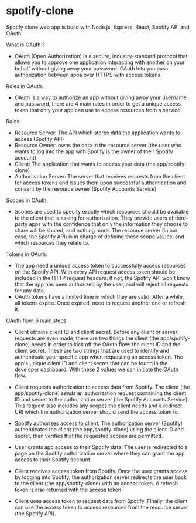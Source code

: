 # spotify-clone

Spotify clone web app is build with Node.js, Express, React, Spotify API and OAuth.

What is OAuth ?

-   OAuth (Open Authorization) is a secure, industry-standard protocol that allows you to approve one application interacting with another on your behalf without giving away your password. OAuth lets you pass authorization between apps over HTTPS with access tokens.

Roles in OAuth:

-   OAuth is a way to authorize an app without giving away your username and password, there are 4 main roles in order to get a unique access token that only your app can use to access resources from a service.

Roles:

-   Resource Server: The API which stores data the application wants to access (Spotify API)
-   Resource Owner: owns the data in the resource server (the user who wants to log into the app with Spotify is the owner of their Spotify account)
-   Client: The application that wants to access your data (the app/spotify-clone)
-   Authorization Server: The server that receives requests from the client for access tokens and issues them upon successful authentication and consent by the resource owner (Spotify Accounts Service)

Scopes in OAuth:

-   Scopes are used to specify exactly which resources should be available to the client that is asking for authorization. They provide users of third-party apps with the confidence that only the information they choose to share will be shared, and nothing more. The resource server (in our case, the Spotify API) is in charge of defining these scope values, and which resources they relate to.

Tokens in OAuth:

-   The app need a unique access token to successfully access resources on the Spotify API. With every API request access token should be included in the HTTP request headers. If not, the Spotify API won't know that the app has been authorized by the user, and will reject all requests for any data.
-   OAuth tokens have a limited time in which they are valid. After a while, all tokens expire. Once expired, need to request another one or refresh it.

OAuth flow. 6 main steps:

-   Client obtains client ID and client secret. Before any client or server requests are even made, there are two things the client (the app/spotify-clone) needs in order to kick off the OAuth flow: the client ID and the client secret. These are two strings that are used to identify and authenticate your specific app when requesting an access token. The app's unique client ID and client secret that can be found in the developer dashboard. With these 2 values we can initiate the OAuth flow.

-   Client requests authorization to access data from Spotify. The client (the app/spotify-clone) sends an authorization request containing the client ID and secret to the authorization server (the Spotify Accounts Service). This request also includes any scopes the client needs and a redirect URI which the authorization server should send the access token to.

-   Spotify authorizes access to client. The authorization server (Spotify) authenticates the client (the app/spotify-clone) using the client ID and secret, then verifies that the requested scopes are permitted.

-   User grants app access to their Spotify data. The user is redirected to a page on the Spotify authorization server where they can grant the app access to their Spotify account.

-   Client receives access token from Spotify. Once the user grants access by logging into Spotify, the authorization server redirects the user back to the client (the app/spotify-clone) with an access token. A refresh token is also returned with the access token.

-   Client uses access token to request data from Spotify. Finally, the client can use the access token to access resources from the resource server (the Spotify API).

